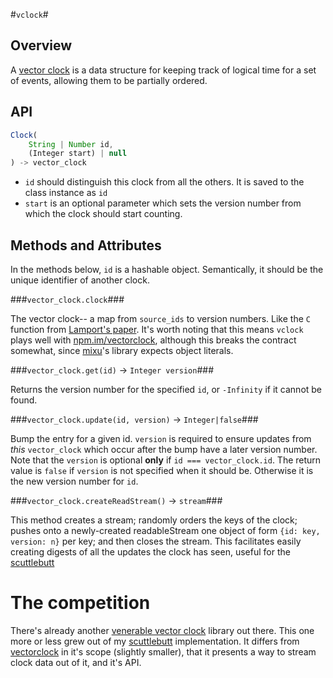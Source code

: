 #`vclock`#

## Overview ##

A [vector clock][vclock-paper] is a data structure for keeping
track of logical time for a set of events, allowing them to be partially
ordered.

## API ##

```javascript
Clock(
    String | Number id,
    (Integer start) | null
) -> vector_clock
```

- `id` should distinguish this clock from all the others. It is
saved to the class instance as `id`
- `start` is an optional parameter which sets the version number from which the
clock should start counting.

## Methods and Attributes ##

In the methods below, `id` is a hashable object. Semantically, it should be the
unique identifier of another clock.

###`vector_clock.clock`###

The vector clock-- a map from `source_ids` to version numbers. Like the `C`
function from [Lamport's paper][vclock-paper]. It's worth noting that this
means `vclock` plays well with [npm.im/vectorclock][vectorclock], although this
breaks the contract somewhat, since [mixu](https://github.com/mixu)'s library
expects object literals.

###`vector_clock.get(id)` -> `Integer version`###

Returns the version number for the specified `id`, or `-Infinity` if it cannot be
found.

###`vector_clock.update(id, version)` -> `Integer|false`###

Bump the entry for a given id. `version` is required to ensure updates from
*this* `vector_clock` which occur after the bump have a later version number.
Note that the `version` is optional **only** if `id === vector_clock.id`. The
return value is `false` if `version` is not specified when it should be.
Otherwise it is the new version number for `id`.

###`vector_clock.createReadStream()` -> `stream`###

This method creates a stream; randomly orders the keys of the clock; pushes
onto a newly-created readableStream one object of form  `{id: key, version: n}`
per key; and then closes the stream. This facilitates easily creating digests
of all the updates the clock has seen, useful for the [scuttlebutt][]

# The competition #

There's already another [venerable vector clock](vectorclock) library out
there. This one more or less grew out of my [scuttlebutt][] implementation. It
differs from [vectorclock][] in it's scope (slightly smaller), that it presents
a way to stream clock data out of it, and it's API.

[vclock-paper]: http://research.microsoft.com/en-us/um/people/lamport/pubs/time-clocks.pdf
[vectorclock]: https://npmjs.org/package/vectorclock
[scuttlebutt]: https://github.com/AWinterman/simple-scuttle
